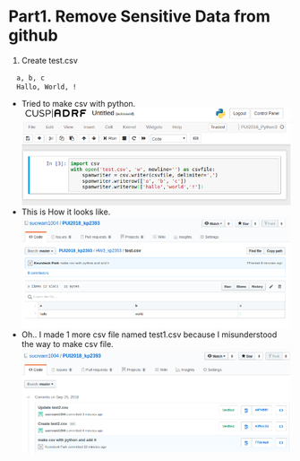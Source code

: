 # Part1. Remove Sensitive Data from github
1. Create test.csv
```
  a, b, c
  Hallo, World, !
```
- Tried to make csv with python.
![making_csv](./img/make_csv.png)
- This is How it looks like.
![frame_csv](./img/csv_frame.png)
- Oh.. I made 1 more csv file named test1.csv because I misunderstood the way to make csv file.
![commits_csv](./img/commits.png)

